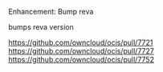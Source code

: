 Enhancement: Bump reva

bumps reva version

https://github.com/owncloud/ocis/pull/7721
https://github.com/owncloud/ocis/pull/7727
https://github.com/owncloud/ocis/pull/7752
